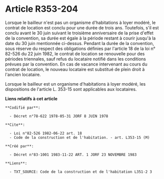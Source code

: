 # Article R353-204

Lorsque le bailleur n'est pas un organisme d'habitations à loyer modéré, le contrat de location est conclu pour une durée de
trois ans. Toutefois, s'il est conclu avant le 30 juin suivant le troisième anniversaire de la prise d'effet de la
convention, sa durée est égale à la période restant à courir jusqu'à la date du 30 juin mentionnée ci-dessus. Pendant la
durée de la convention, sous réserve du respect des obligations définies par l'article 18 de la loi n° 82-526 du 22 juin
1982, le contrat de location se renouvelle pour des périodes triennales, sauf refus du locataire notifié dans les conditions
prévues par la convention. En cas de vacance intervenant au cours du contrat de location, le nouveau locataire est substitué
de plein droit à l'ancien locataire.

Lorsque le bailleur est un organisme d'habitations à loyer modéré, les dispositions de l'article L. 353-15 sont applicables
aux locataires.

**Liens relatifs à cet article**

	**Codifié par**:

	  - Décret n°78-622 1978-05-31 JORF 8 JUIN 1978

	**Cite**:

	  - Loi n°82-526 1982-06-22 art. 18
	  - Code de la construction et de l'habitation. - art. L353-15 (M)

	**Créé par**:

	  - Décret n°83-1001 1983-11-22 ART. 1 JORF 23 NOVEMBRE 1983

	**Liens**:

	  - TXT_SOURCE: Code de la construction et de l'habitation L351-2 3
